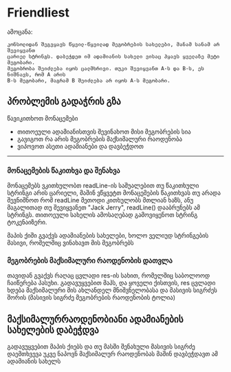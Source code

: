 # Friendliest

ამოცანა:
```
კონსოლიდან შეგვყავს წყვილ-წყვილად მეგობრების სახელები, მანამ სანამ არ შევიყვანთ
ცარიელ სტრინგს. დაბეჭდეთ იმ ადამიანის სახელი ვისაც ჰყავს ყველაზე მეტი მეგობარი.
მეგობრობა შეიძლება იყოს ცალმხრივი. თუკი შევიყვანთ A-ს და B-ს, ეს ნიშნავს, რომ A არის
B-ს მეგობარი, მაგრამ B შეიძლება არ იყოს A-ს მეგობარი.
```

## პრობლემის გადაჭრის გზა

წავიკითხოთ მონაცემები
* თითოეული ადამიანისთვის შევინახოთ მისი მეგობრების სია
* გავიგოთ რა არის მეგობრების მაქსიმალური რაოდენობა
* ვიპოვოთ ასეთი ადამიანები და დავბეჭდოთ

---

### მონაცემების წაკითხვა და შენახვა
მონაცემებს ვკითხულობთ readLine-ის საშუალებით
თუ წაკითხული სტრინგი არის ცარიელი, მაშინ ვწყვეტთ მონაცემების წაკითხვას
თუ არადა შევნიშნოთ რომ readLine მეთოდი კითხულობს მთლიან ხაზს, ანუ მაგალითად თუ შევიყვანეთ
"Jack Jerry", readLine() დააბრუნებს ამ სტრინგს. თითოეული სახელის ამოსაღებად გამოვიყენოთ
სტრინგ ტოკენაიზერი.

მაპის ქიში გვაქვს ადამიანების სახელები, ხოლო ველიუდ სტრინგების მასივი, რომელშიც
ვინახავთ მის მეგობრებს

### მეგობრების მაქსიმალური რაოდენობის დათვლა
თავიდან გვაქვს რაღაც ცვლადი res-ის სახით, რომელშიც საბოლოოდ ჩაიწერება პასუხი.
გადავუყვებით მაპს, და ყოველი ქისთვის, res ცვლადი ხდება მაქსიმალური
მის ახლანდელ მნიშვნელობასა და მასივის სიგრძეს შორის (მასივის სიგრძე მეგობრების რაოდენობის ტოლია)

## მაქსიმალურრაოდენობიანი ადამიანების სახელების დაბეჭდვა
გადავუყვებით მაპის ქიებს და თუ მასში შენახული მასივის სიგრძე დაემთხვევა უკვე ნაპოვნ მაქსიმალურ
რაოდენობას მაშინ დავბეჭდავთ ამ ადამიანის სახელს




